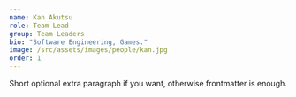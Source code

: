 ```yaml
---
name: Kan Akutsu
role: Team Lead
group: Team Leaders
bio: "Software Engineering, Games."
image: /src/assets/images/people/kan.jpg
order: 1
---
```


Short optional extra paragraph if you want, otherwise frontmatter is enough.

